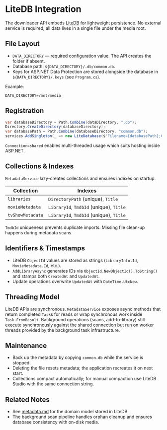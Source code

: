 # LiteDB Integration

The downloader API embeds [LiteDB](https://www.litedb.org/) for lightweight persistence. No external service is required; all data lives in a single file under the media root.

## File Layout

- `DATA_DIRECTORY` — required configuration value. The API creates the folder if absent.
- Database path: `${DATA_DIRECTORY}/.db/common.db`.
- Keys for ASP.NET Data Protection are stored alongside the database in `${DATA_DIRECTORY}/.keys` (see `Program.cs`).

Example:

```env
DATA_DIRECTORY=/mnt/media
```

## Registration

```csharp
var databaseDirectory = Path.Combine(dataDirectory, ".db");
Directory.CreateDirectory(databaseDirectory);
var databasePath = Path.Combine(databaseDirectory, "common.db");
services.AddSingleton(_ => new LiteDatabase($"Filename={databasePath};Connection=shared;"));
```

`Connection=shared` enables multi-threaded usage which suits hosting inside ASP.NET.

## Collections & Indexes

`MetadataService` lazy-creates collections and ensures indexes on startup.

| Collection       | Indexes                                 |
| ---------------- | --------------------------------------- |
| `libraries`      | `DirectoryPath` (unique), `Title`       |
| `movieMetadata`  | `LibraryId`, `TmdbId` (unique), `Title` |
| `tvShowMetadata` | `LibraryId`, `TmdbId` (unique), `Title` |

`TmdbId` uniqueness prevents duplicate imports. Missing file clean-up happens during metadata scans.

## Identifiers & Timestamps

- LiteDB `ObjectId` values are stored as strings (`LibraryInfo.Id`, `MovieMetadata.Id`, etc.).
- `AddLibraryAsync` generates IDs via `ObjectId.NewObjectId().ToString()` and stamps both `CreatedAt` and `UpdatedAt`.
- Update operations overwrite `UpdatedAt` with `DateTime.UtcNow`.

## Threading Model

LiteDB APIs are synchronous. `MetadataService` exposes async methods that return completed `Task`s for reads or wrap synchronous work inside `Task.FromResult`. Background operations (scans, add-to-library) still execute synchronously against the shared connection but run on worker threads provided by the background task infrastructure.

## Maintenance

- Back up the metadata by copying `common.db` while the service is stopped.
- Deleting the file resets metadata; the application recreates it on next start.
- Collections compact automatically; for manual compaction use LiteDB Studio with the same connection string.

## Related Notes

- See [metadata.md](../backend/metadata.md) for the domain model stored in LiteDB.
- The background scan pipeline handles orphan cleanup and ensures database consistency with on-disk media.
